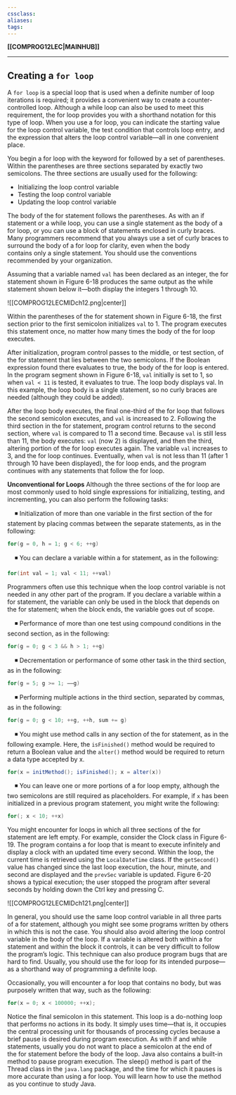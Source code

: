 ```yaml
---
cssclass:
aliases:
tags:
---
```

**[[COMPROG12LEC|MAINHUB]]**

---
## Creating a `for loop`
A `for loop` is a special loop that is used when a definite number of loop iterations is required; it provides a convenient way to create a counter-controlled loop. Although a while loop can also be used to meet this requirement, the for loop provides you with a shorthand notation for this type of loop. When you use a for loop, you can indicate the starting value for the loop control variable, the test condition that controls loop entry, and the expression that alters the loop control variable—all in one convenient place.

You begin a for loop with the keyword for followed by a set of parentheses. Within the parentheses are three sections separated by exactly two semicolons. The three sections are usually used for the following:
-   Initializing the loop control variable
-   Testing the loop control variable
-   Updating the loop control variable

The body of the for statement follows the parentheses. As with an if statement or a while loop, you can use a single statement as the body of a for loop, or you can use a block of statements enclosed in curly braces. Many programmers recommend that you always use a set of curly braces to surround the body of a for loop for clarity, even when the body contains only a single statement. You should use the conventions recommended by your organization.

Assuming that a variable named `val` has been declared as an integer, the for statement shown in Figure 6-18 produces the same output as the while statement shown below it—both display the integers 1 through 10.

![[COMPROG12LECMIDch12.png|center]]

Within the parentheses of the for statement shown in Figure 6-18, the first section prior to the first semicolon initializes `val` to 1. The program executes this statement once, no matter how many times the body of the for loop executes.

After initialization, program control passes to the middle, or test section, of the for statement that lies between the two semicolons. If the Boolean expression found there evaluates to true, the body of the for loop is entered. In the program segment shown in Figure 6-18, `val` initially is set to 1, so when `val < 11` is tested, it evaluates to true. The loop body displays val. In this example, the loop body is a single statement, so no curly braces are needed (although they could be added).

After the loop body executes, the final one-third of the for loop that follows the second semicolon executes, and `val` is increased to 2. Following the third section in the for statement, program control returns to the second section, where `val` is compared to 11 a second time. Because `val` is still less than 11, the body executes: `val` (now 2) is displayed, and then the third, altering portion of the for loop executes again. The variable `val` increases to 3, and the for loop continues. Eventually, when `val` is not less than 11 (after 1 through 10 have been displayed), the for loop ends, and the program continues with any statements that follow the for loop.

**Unconventional for Loops**
Although the three sections of the for loop are most commonly used to hold single expressions for initializing, testing, and incrementing, you can also perform the following tasks:

$\quad$◾ Initialization of more than one variable in the first section of the for statement by placing commas between the separate statements, as in the following:
```java
for(g = 0, h = 1; g < 6; ++g)
```

$\quad$◾ You can declare a variable within a for statement, as in the following:
```java
for(int val = 1; val < 11; ++val)
```

Programmers often use this technique when the loop control variable is not needed in any other part of the program. If you declare a variable within a for statement, the variable can only be used in the block that depends on the for statement; when the block ends, the variable goes out of scope.

$\quad$◾ Performance of more than one test using compound conditions in the second section, as in the following:
```java
for(g = 0; g < 3 && h > 1; ++g)
```

$\quad$◾ Decrementation or performance of some other task in the third section, as in the following:
```java
for(g = 5; g >= 1; ––g)
```

$\quad$◾ Performing multiple actions in the third section, separated by commas, as in the following:
```java
for(g = 0; g < 10; ++g, ++h, sum += g)
```

$\quad$◾ You might use method calls in any section of the for statement, as in the following example. Here, the `isFinished()` method would be required to return a Boolean value and the `alter()` method would be required to return a data type accepted by x.
```java
for(x = initMethod(); isFinished(); x = alter(x))
```

$\quad$◾ You can leave one or more portions of a for loop empty, although the two semicolons are still required as placeholders. For example, if `x` has been initialized in a previous program statement, you might write the following:
```java
for(; x < 10; ++x)
```

You might encounter for loops in which all three sections of the for statement are left empty. For example, consider the Clock class in Figure 6-19. The program contains a for loop that is meant to execute infinitely and display a clock with an updated time every second. Within the loop, the current time is retrieved using the `LocalDateTime` class. If the `getSecond()` value has changed since the last loop execution, the hour, minute, and second are displayed and the `prevSec` variable is updated. Figure 6-20 shows a typical execution; the user stopped the program after several seconds by holding down the Ctrl key and pressing C.

![[COMPROG12LECMIDch121.png|center]]

In general, you should use the same loop control variable in all three parts of a for statement, although you might see some programs written by others in which this is not the case. You should also avoid altering the loop control variable in the body of the loop. If a variable is altered both within a for statement and within the block it controls, it can be very difficult to follow the program’s logic. This technique can also produce program bugs that are hard to find. Usually, you should use the for loop for its intended purpose—as a shorthand way of programming a definite loop.

Occasionally, you will encounter a for loop that contains no body, but was purposely written that way, such as the following:
```java
for(x = 0; x < 100000; ++x);
```
Notice the final semicolon in this statement. This loop is a do-nothing loop that performs no actions in its body. It simply uses time—that is, it occupies the central processing unit for thousands of processing cycles because a brief pause is desired during program execution. As with if and while statements, usually you do not want to place a semicolon at the end of the for statement before the body of the loop. Java also contains a built-in method to pause program execution. The sleep() method is part of the Thread class in the `java.lang` package, and the time for which it pauses is more accurate than using a for loop. You will learn how to use the method as you continue to study Java.